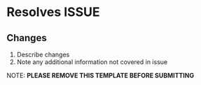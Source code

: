 # Resolves ISSUE

## Changes

1. Describe changes
2. Note any additional information not covered in issue

NOTE: **PLEASE REMOVE THIS TEMPLATE BEFORE SUBMITTING**
